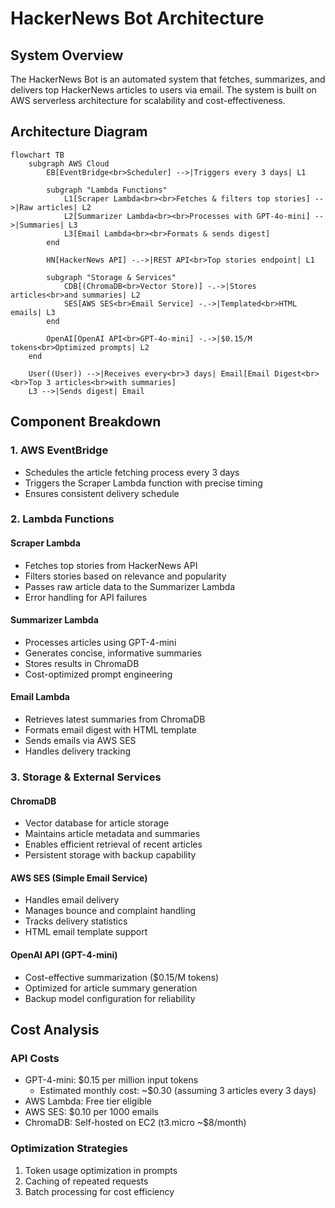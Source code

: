 # HackerNews Bot Architecture

## System Overview

The HackerNews Bot is an automated system that fetches, summarizes, and delivers top HackerNews articles to users via email. The system is built on AWS serverless architecture for scalability and cost-effectiveness.

## Architecture Diagram

```mermaid
flowchart TB
    subgraph AWS Cloud
        EB[EventBridge<br>Scheduler] -->|Triggers every 3 days| L1
        
        subgraph "Lambda Functions"
            L1[Scraper Lambda<br><br>Fetches & filters top stories] -->|Raw articles| L2
            L2[Summarizer Lambda<br><br>Processes with GPT-4o-mini] -->|Summaries| L3
            L3[Email Lambda<br><br>Formats & sends digest]
        end
        
        HN[HackerNews API] -.->|REST API<br>Top stories endpoint| L1
        
        subgraph "Storage & Services"
            CDB[(ChromaDB<br>Vector Store)] -.->|Stores articles<br>and summaries| L2
            SES[AWS SES<br>Email Service] -.->|Templated<br>HTML emails| L3
        end
        
        OpenAI[OpenAI API<br>GPT-4o-mini] -.->|$0.15/M tokens<br>Optimized prompts| L2
    end
    
    User((User)) -->|Receives every<br>3 days| Email[Email Digest<br><br>Top 3 articles<br>with summaries]
    L3 -->|Sends digest| Email
```

## Component Breakdown

### 1. AWS EventBridge
- Schedules the article fetching process every 3 days
- Triggers the Scraper Lambda function with precise timing
- Ensures consistent delivery schedule

### 2. Lambda Functions

#### Scraper Lambda
- Fetches top stories from HackerNews API
- Filters stories based on relevance and popularity
- Passes raw article data to the Summarizer Lambda
- Error handling for API failures

#### Summarizer Lambda
- Processes articles using GPT-4-mini
- Generates concise, informative summaries
- Stores results in ChromaDB
- Cost-optimized prompt engineering

#### Email Lambda
- Retrieves latest summaries from ChromaDB
- Formats email digest with HTML template
- Sends emails via AWS SES
- Handles delivery tracking

### 3. Storage & External Services

#### ChromaDB
- Vector database for article storage
- Maintains article metadata and summaries
- Enables efficient retrieval of recent articles
- Persistent storage with backup capability

#### AWS SES (Simple Email Service)
- Handles email delivery
- Manages bounce and complaint handling
- Tracks delivery statistics
- HTML email template support

#### OpenAI API (GPT-4-mini)
- Cost-effective summarization ($0.15/M tokens)
- Optimized for article summary generation
- Backup model configuration for reliability

## Cost Analysis

### API Costs
- GPT-4-mini: $0.15 per million input tokens
  - Estimated monthly cost: ~$0.30 (assuming 3 articles every 3 days)
- AWS Lambda: Free tier eligible
- AWS SES: $0.10 per 1000 emails
- ChromaDB: Self-hosted on EC2 (t3.micro ~$8/month)

### Optimization Strategies
1. Token usage optimization in prompts
2. Caching of repeated requests
3. Batch processing for cost efficiency
